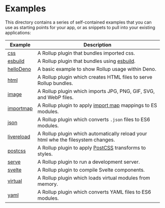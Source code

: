 # Examples

This directory contains a series of self-contained examples that you can use as
starting points for your app, or as snippets to pull into your existing
applications:

| Example                    | Description                                                                                        |
| -------------------------- | -------------------------------------------------------------------------------------------------- |
| [css](./css)               | A Rollup plugin that bundles imported css.                                                         |
| [esbuild](./esbuild)       | A Rollup plugin that bundles using [esbuild](https://github.com/evanw/esbuild).                    |
| [helloDeno](./helloDeno)   | A basic example to show Rollup usage within Deno.                                                  |
| [html](./html)             | A Rollup plugin which creates HTML files to serve Rollup bundles.                                  |
| [image](./image)           | A Rollup plugin which imports JPG, PNG, GIF, SVG, and WebP files.                                  |
| [importmap](./importmap)   | A Rollup plugin to apply [import map](https://github.com/WICG/import-maps) mappings to ES modules. |
| [json](./json)             | A Rollup plugin which converts `.json` files to ES6 modules.                                       |
| [livereload](./livereload) | A Rollup plugin which automatically reload your html whe the filesystem changes.                   |
| [postcss](./postcss)       | A Rollup plugin to apply [PostCSS](https://github.com/postcss/postcss) transforms to styles.       |
| [serve](./serve)           | A Rollup plugin to run a development server.                                                       |
| [svelte](./svelte)         | A Rollup plugin to compile Svelte components.                                                      |
| [virtual](./virtual)       | A Rollup plugin which loads virtual modules from memory.                                           |
| [yaml](./yaml)             | A Rollup plugin which converts YAML files to ES6 modules.                                          |
